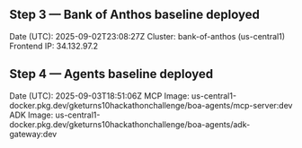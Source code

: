 ## Step 3 — Bank of Anthos baseline deployed
Date (UTC): 2025-09-02T23:08:27Z
Cluster: bank-of-anthos (us-central1)
Frontend IP: 34.132.97.2

## Step 4 — Agents baseline deployed
Date (UTC): 2025-09-03T18:51:06Z
MCP Image: us-central1-docker.pkg.dev/gketurns10hackathonchallenge/boa-agents/mcp-server:dev
ADK Image: us-central1-docker.pkg.dev/gketurns10hackathonchallenge/boa-agents/adk-gateway:dev
